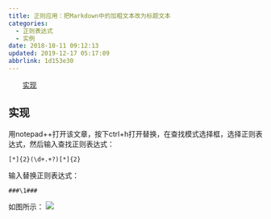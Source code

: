 ```yaml
---
title: 正则应用：把Markdown中的加粗文本改为标题文本
categories: 
  - 正则表达式
  - 实例
date: 2018-10-11 09:12:13
updated: 2019-12-17 05:17:09
abbrlink: 1d153e30
---
```

<div id='my_toc'><a href="/blog/1d153e30/#实现" class="header_2">实现</a><br></div>
<style>.header_1{margin-left: 1em;}.header_2{margin-left: 2em;}.header_3{margin-left: 3em;}.header_4{margin-left: 4em;}.header_5{margin-left: 5em;}.header_6{margin-left: 6em;}</style>
<!--more-->
<script>if (navigator.platform.search('arm')==-1){document.getElementById('my_toc').style.display = 'none';}var e,p = document.getElementsByTagName('p');while (p.length>0) {e = p[0];e.parentElement.removeChild(e);}</script>

<!--end-->
## 实现 ##
用notepad++打开该文章，按下ctrl+h打开替换，在查找模式选择框，选择正则表达式，然后输入查找正则表达式：
```
[*]{2}(\d+.+?)[*]{2}
```
输入替换正则表达式：
```
###\1###
```
如图所示：
![](https://image-1257720033.cos.ap-shanghai.myqcloud.com/blog/java/my_regex_example/ctrl_b3ctrl_3.png)
